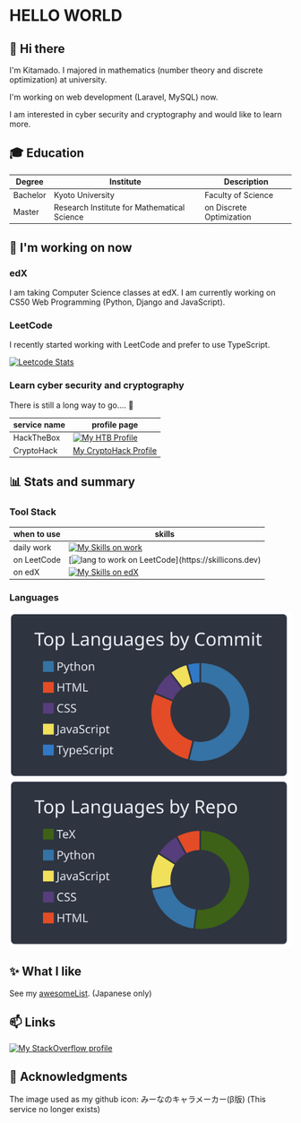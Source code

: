 # HELLO WORLD

## 👋 Hi there

I'm Kitamado. I majored in mathematics (number theory and discrete optimization) at university.

I'm working on web development (Laravel, MySQL) now.

I am interested in cyber security and cryptography and would like to learn more.

## 🎓 Education

| Degree   | Institute                                   | Description              |
| -------- | ------------------------------------------- | ------------------------ |
| Bachelor | Kyoto University                            | Faculty of Science       |
| Master   | Research Institute for Mathematical Science | on Discrete Optimization |

## 🌱 I'm working on now

### edX

I am taking Computer Science classes at edX. I am currently working on CS50 Web Programming (Python, Django and JavaScript).

### LeetCode

I recently started working with LeetCode and prefer to use TypeScript.

[![Leetcode Stats](https://leetcard.jacoblin.cool/Seasawher?ext=activity&theme=nord)](https://leetcode.com/Seasawher/)

### Learn cyber security and cryptography

There is still a long way to go.... :smiling_face_with_tear:

| service name | profile page                                                                                                   |
| ------------ | -------------------------------------------------------------------------------------------------------------- |
| HackTheBox   | [![My HTB Profile](https://www.hackthebox.eu/badge/image/1249528)](https://app.hackthebox.com/profile/1249528) |
| CryptoHack   | [My CryptoHack Profile](https://cryptohack.org/user/seasawher/)                                                |

## :bar_chart: Stats and summary

### Tool Stack

| when to use | skills                                                                                              |
| ----------- | --------------------------------------------------------------------------------------------------- |
| daily work  | [![My Skills on work](https://skillicons.dev/icons?i=php,laravel,mysql)](https://skillicons.dev)    |
| on LeetCode | [![lang to work on LeetCode](https://skillicons.dev/icons?i=typescript,,)](https://skillicons.dev) |
| on edX      | [![My Skills on edX](https://skillicons.dev/icons?i=python,django,sqlite)](https://skillicons.dev)  |

### Languages

[![profile summary card, most commit language](profile-summary-card-output/nord_dark/2-most-commit-language.svg)](https://github.com/vn7n24fzkq/github-profile-summary-cards) [![profile summary card, repos per language](profile-summary-card-output/nord_dark/1-repos-per-language.svg)](https://github.com/vn7n24fzkq/github-profile-summary-cards)

## :sparkles: What I like

See my [awesomeList](./awesomeList.md). (Japanese only)

## 📫 Links

[![My StackOverflow profile](https://stackoverflow-readme-profile.johannchopin.fr/profile/19453583?theme=monokai)](https://stackoverflow.com/users/19453583/kitamado?tab=profile)

## :bow: Acknowledgments

The image used as my github icon: みーなのキャラメーカー(β版) (This service no longer exists)
